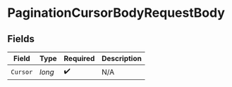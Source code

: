 # PaginationCursorBodyRequestBody


## Fields

| Field              | Type               | Required           | Description        |
| ------------------ | ------------------ | ------------------ | ------------------ |
| `Cursor`           | *long*             | :heavy_check_mark: | N/A                |